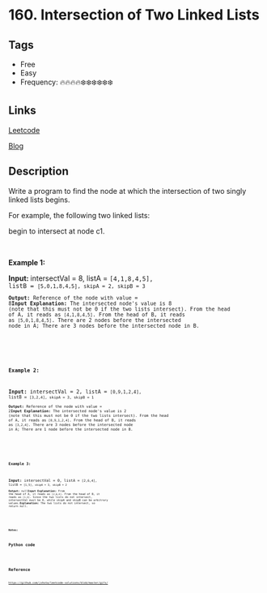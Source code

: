 # 160. Intersection of Two Linked Lists

## Tags

- Free
- Easy
- Frequency: :fire::fire::fire::fire::snowflake::snowflake::snowflake::snowflake::snowflake::snowflake:

## Links

[Leetcode](https://leetcode.com/problems/intersection-of-two-linked-lists/description/)

[Blog](http://206.81.6.248:12306/leetcode/intersection-of-two-linked-lists/description)

## Description

Write a program to find the node at which the intersection of two singly linked lists begins.

For example, the following two linked lists:

begin to intersect at node c1.

 

<strong>Example 1:</strong>

<strong>Input: </strong>intersectVal = 8, listA = <code>[4,1,8,4,5], listB = <code>[5,0,1,8,4,5], skipA = 2, skipB = 3  
<strong>Output:</strong> Reference of the node with value = 8<strong>Input Explanation:</strong> The intersected node's value is 8 (note that this must not be 0 if the two lists intersect). From the head of A, it reads as <code>[4,1,8,4,5]</code>. From the head of B, it reads as <code>[5,0,1,8,4,5]</code>. There are 2 nodes before the intersected node in A; There are 3 nodes before the intersected node in B.

 

<strong>Example 2:</strong>

<strong>Input: </strong>intersectVal = 2, listA = <code>[0,9,1,2,4], listB = <code>[3,2,4], skipA = 3, skipB = 1  
<strong>Output:</strong> Reference of the node with value = 2<strong>Input Explanation:</strong> The intersected node's value is 2 (note that this must not be 0 if the two lists intersect). From the head of A, it reads as <code>[0,9,1,2,4]</code>. From the head of B, it reads as <code>[3,2,4]</code>. There are 3 nodes before the intersected node in A; There are 1 node before the intersected node in B.

 

<strong>Example 3:</strong>

<strong>Input: </strong>intersectVal = 0, listA = <code>[2,6,4], listB = <code>[1,5], skipA = 3, skipB = 2  
<strong>Output:</strong> null<strong>Input Explanation:</strong> From the head of A, it reads as <code>[2,6,4]</code>. From the head of B, it reads as <code>[1,5]</code>. Since the two lists do not intersect, intersectVal must be 0, while skipA and skipB can be arbitrary values.<strong>Explanation:</strong> The two lists do not intersect, so return null.

 

<b>Notes:</b>

## Python code

```python

```

## Reference

https://github.com/jshota/leetcode-solutions/blob/master/gifs/

